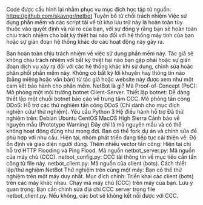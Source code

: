 Code được cấu hình lại nhằm phục vụ mục đích học tập từ nguồn:
https://github.com/skavngr/netbot
Tuyên bố từ chối trách nhiệm
Việc sử dụng phần mềm và các script tải về từ kho lưu trữ này là hoàn toàn tùy thuộc vào quyết định và rủi ro của bạn, với sự đồng ý rằng bạn sẽ hoàn toàn chịu trách nhiệm cho bất kỳ thiệt hại nào đối với hệ thống máy tính của bạn hoặc sự gián đoạn hệ thống khác do các hoạt động này gây ra.

Bạn hoàn toàn chịu trách nhiệm về việc sử dụng phần mềm này.
Tác giả sẽ không chịu trách nhiệm với bất kỳ thiệt hại nào bạn gặp phải hoặc sự gián đoạn dịch vụ xảy ra đối với các hệ thống khác khi sử dụng, chỉnh sửa hoặc phân phối phần mềm này.
Không có bất kỳ lời khuyên hay thông tin nào (bằng miệng hoặc văn bản) từ tác giả hoặc website này được xem như một cam kết bảo hành cho phần mềm.
NetBot là gì?
Mã Proof-of-Concept (PoC): Mô phỏng một môi trường botnet Client-Server.
Thiết lập botnet: Dễ dàng thiết lập một chuỗi botnet báo cáo về trung tâm CCC.
Mô phỏng tấn công DDoS: Hỗ trợ các thử nghiệm tấn công DDoS (Chỉ dành cho mục đích nghiên cứu/ thử nghiệm).
Yêu cầu
Python 3
Hệ điều hành hỗ trợ
Đã thử nghiệm trên:
Debian
Ubuntu
CentOS
MacOS High Sierra
Cảnh báo về nguyên mẫu (Prototype Warning)
Đây chỉ là mã nguyên mẫu và có thể không hoạt động đúng như mong đợi.
Bạn có thể fork dự án và chỉnh sửa để phù hợp với nhu cầu.
Hiện tại, nhóm phát triển đang tiếp tục cải thiện về:
Độ ổn định và giao diện người dùng.
Thêm nhiều vector tấn công: Hiện tại chỉ hỗ trợ HTTP Flooding và Ping Flood.
Mã nguồn
netbot_server.py: Mã nguồn của máy chủ (CCC).
netbot_config.py: CCC tải thông tin về mục tiêu cần tấn công từ file này.
netbot_client.py: Mã nguồn của client (bots).
Cách thiết lập/thử nghiệm NetBot
Thử nghiệm trên cùng một máy: Bạn có thể thử nghiệm trên một máy duy nhất.
Mục đích chính:
Triển khai các client (bots) trên các máy khác nhau.
Chạy mã máy chủ (CCC) trên máy của bạn.
Lưu ý quan trọng:
Bạn cần chỉnh sửa địa chỉ CCC server trong file netbot_client.py. Nếu không, các bot sẽ không kết nối được với CCC.
